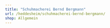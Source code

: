 ```yaml
---
title: "Schuhmacherei Bernd Bergmann"
url: /heddesheim/schuhmacherei-bernd-bergmann/
shop: Allgemein
---
```

